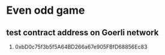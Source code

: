 # Even odd game

## test contract address on Goerli network

1. 0xbD0c75f3b5f5A64BD266a67e905FBfD68856Ec83
